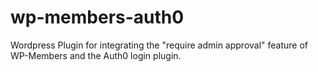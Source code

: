 # wp-members-auth0
Wordpress Plugin for integrating the "require admin approval" feature of WP-Members and the Auth0 login plugin.

